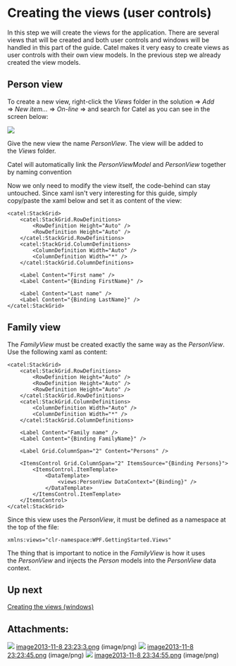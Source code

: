 # Creating the views (user controls)

In this step we will create the views for the application. There are several views that will be created and both user controls and windows will be handled in this part of the guide. Catel makes it very easy to create views as user controls with their own view models. In the previous step we already created the view models.

## Person view

To create a new view, right-click the *Views* folder in the solution =\> *Add* =\> *New item...* =\> *On-line* =\> and search for Catel as you can see in the screen below:

![](attachments/15630358/16318473.png)

Give the new view the name *PersonView*. The view will be added to the *Views* folder.

Catel will automatically link the *PersonViewModel* and *PersonView* together by naming convention

Now we only need to modify the view itself, the code-behind can stay untouched. Since xaml isn't very interesting for this guide, simply copy/paste the xaml below and set it as content of the view:

```
<catel:StackGrid>
    <catel:StackGrid.RowDefinitions>
        <RowDefinition Height="Auto" />
        <RowDefinition Height="Auto" />
    </catel:StackGrid.RowDefinitions>
    <catel:StackGrid.ColumnDefinitions>
        <ColumnDefinition Width="Auto" />
        <ColumnDefinition Width="*" />
    </catel:StackGrid.ColumnDefinitions>

    <Label Content="First name" />
    <Label Content="{Binding FirstName}" />

    <Label Content="Last name" />
    <Label Content="{Binding LastName}" />
</catel:StackGrid>
```

## Family view

The *FamilyView* must be created exactly the same way as the *PersonView*. Use the following xaml as content:

```
<catel:StackGrid>
    <catel:StackGrid.RowDefinitions>
        <RowDefinition Height="Auto" />
        <RowDefinition Height="Auto" />
        <RowDefinition Height="Auto" />
    </catel:StackGrid.RowDefinitions>
    <catel:StackGrid.ColumnDefinitions>
        <ColumnDefinition Width="Auto" />
        <ColumnDefinition Width="*" />
    </catel:StackGrid.ColumnDefinitions>

    <Label Content="Family name" />
    <Label Content="{Binding FamilyName}" />

    <Label Grid.ColumnSpan="2" Content="Persons" />
        
    <ItemsControl Grid.ColumnSpan="2" ItemsSource="{Binding Persons}">
        <ItemsControl.ItemTemplate>
            <DataTemplate>
                <views:PersonView DataContext="{Binding}" />
            </DataTemplate>
        </ItemsControl.ItemTemplate>
    </ItemsControl>
</catel:StackGrid>
```

Since this view uses the *PersonView*, it must be defined as a namespace at the top of the file:

```
xmlns:views="clr-namespace:WPF.GettingStarted.Views"
```

The thing that is important to notice in the *FamilyView* is how it uses the *PersonView* and injects the *Person* models into the *PersonView* data context.

## Up next

[Creating the views (windows)](./creating-the-windows.md)

## Attachments:

![](images/icons/bullet_blue.gif) [image2013-11-8 23:23:3.png](attachments/15630358/16318472.png) (image/png)
 ![](images/icons/bullet_blue.gif) [image2013-11-8 23:23:45.png](attachments/15630358/16318473.png) (image/png)
 ![](images/icons/bullet_blue.gif) [image2013-11-8 23:34:55.png](attachments/15630358/16318474.png) (image/png)

